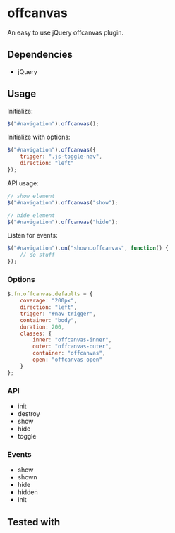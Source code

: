 # offcanvas
An easy to use jQuery offcanvas plugin.

## Dependencies

* jQuery

## Usage


Initialize:

```JavaScript
$("#navigation").offcanvas();
```

Initialize with options:

```JavaScript
$("#navigation").offcanvas({
    trigger: ".js-toggle-nav",
    direction: "left"
});
```

API usage:

```JavaScript
// show element
$("#navigation").offcanvas("show");

// hide element
$("#navigation").offcanvas("hide");
```

Listen for events:

```JavaScript
$("#navigation").on("shown.offcanvas", function() {
    // do stuff
});
```

### Options

```JavaScript
$.fn.offcanvas.defaults = {
    coverage: "200px",
    direction: "left",
    trigger: "#nav-trigger",
    container: "body",
    duration: 200,
    classes: {
        inner: "offcanvas-inner",
        outer: "offcanvas-outer",
        container: "offcanvas",
        open: "offcanvas-open"
    }
};
```

### API

* init
* destroy
* show
* hide
* toggle

### Events

* show
* shown
* hide
* hidden
* init

## Tested with
